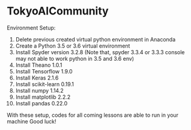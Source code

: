# TokyoAICommunity

Environment Setup:
1.  Delete previous created virtual python environment in Anaconda
2.  Create a Python 3.5 or 3.6 virtual environment
3.  Install Spyder version 3.2.8 (Note that, spyder 3.3.4 or 3.3.3 console may not able to work python in 3.5 and 3.6 env)
4.  Install Theano 1.0.1
5.  Install Tensorflow 1.9.0
6.  Install Keras 2.1.6
7.  Install scikit-learn 0.19.1
8.  Install numpy 1.14.2
9.  Install matplotlib 2.2.2
10. Install pandas 0.22.0

With these setup, codes for all coming lessons are able to run in your machine
Good luck!


